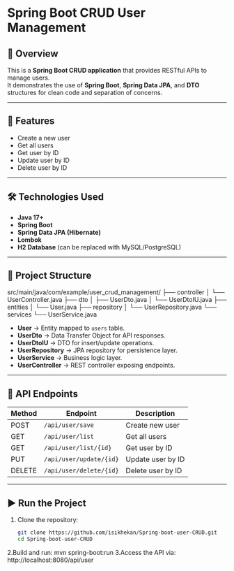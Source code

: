 # Spring Boot CRUD User Management

## 📌 Overview
This is a **Spring Boot CRUD application** that provides RESTful APIs to manage users.  
It demonstrates the use of **Spring Boot**, **Spring Data JPA**, and **DTO** structures for clean code and separation of concerns.

---

## 🚀 Features
- Create a new user
- Get all users
- Get user by ID
- Update user by ID
- Delete user by ID

---

## 🛠️ Technologies Used
- **Java 17+**
- **Spring Boot**
- **Spring Data JPA (Hibernate)**
- **Lombok**
- **H2 Database** (can be replaced with MySQL/PostgreSQL)

---

## 📂 Project Structure
src/main/java/com/example/user_crud_management/
├── controller
│ └── UserController.java
├── dto
│ ├── UserDto.java
│ └── UserDtoIU.java
├── entities
│ └── User.java
├── repository
│ └── UserRepository.java
└── services
└── UserService.java




- **User** → Entity mapped to `users` table.  
- **UserDto** → Data Transfer Object for API responses.  
- **UserDtoIU** → DTO for insert/update operations.  
- **UserRepository** → JPA repository for persistence layer.  
- **UserService** → Business logic layer.  
- **UserController** → REST controller exposing endpoints.

---

## 🔗 API Endpoints

| Method | Endpoint             | Description            |
|--------|----------------------|------------------------|
| POST   | `/api/user/save`     | Create new user        |
| GET    | `/api/user/list`     | Get all users          |
| GET    | `/api/user/list/{id}`| Get user by ID         |
| PUT    | `/api/user/update/{id}` | Update user by ID  |
| DELETE | `/api/user/delete/{id}` | Delete user by ID  |

---

## ▶️ Run the Project

1. Clone the repository:
   ```bash
   git clone https://github.com/isikhekan/Spring-boot-user-CRUD.git
   cd Spring-boot-user-CRUD
2.Build and run:
  mvn spring-boot:run
3.Access the API via:
  http://localhost:8080/api/user



